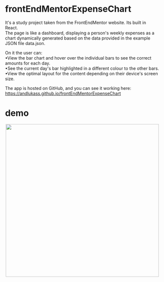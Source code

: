 # frontEndMentorExpenseChart

It's a study project taken from the FrontEndMentor website. Its built in React.<br>
The page is like a dashboard, displaying a person's weekly expenses as a chart dynamically generated based on the data provided in the example JSON file data.json.<br>

On it the user can:<br>
•View the bar chart and hover over the individual bars to see the correct amounts for each day.<br>
•See the current day's bar highlighted in a different colour to the other bars.<br>
•View the optimal layout for the content depending on their device's screen size.<br>

The app is hosted on GitHub, and you can see it working here: https://andlukass.github.io/frontEndMentorExpenseChart<br>

# demo
<div align="center">
<img src="https://github.com/andlukass/frontEndMentorExpenseChart/assets/46944875/1359824b-fb12-41be-8435-56933fd849bd"  width="500">
</div>
